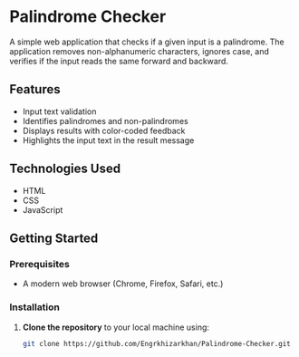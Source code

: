# Palindrome Checker

A simple web application that checks if a given input is a palindrome. The application removes non-alphanumeric characters, ignores case, and verifies if the input reads the same forward and backward.

## Features

- Input text validation
- Identifies palindromes and non-palindromes
- Displays results with color-coded feedback
- Highlights the input text in the result message

## Technologies Used

- HTML
- CSS
- JavaScript

## Getting Started

### Prerequisites

- A modern web browser (Chrome, Firefox, Safari, etc.)

### Installation

1. **Clone the repository** to your local machine using:
   ```bash
   git clone https://github.com/Engrkhizarkhan/Palindrome-Checker.git
